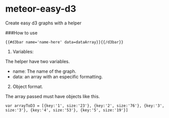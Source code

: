 meteor-easy-d3
==============

Create easy d3 graphs with a helper

###How to use

`{{#d3bar name='name-here' data=dataArray}}{{/d3bar}}`

1. Variables:

  The helper have two variables.

  * name: The name of the graph.
  * data: an array with an especific formatting.
  
2. Object format.

The array passed must have objects like this.

`var arrayToD3 = [{key:'1', size:'23'}, {key:'2', size:'76'}, {key:'3', size:'3'}, {key:'4', size:'53'}, {key:'5', size:'19'}]`
